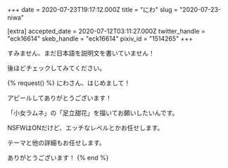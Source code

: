 +++
date = 2020-07-23T19:17:12.000Z
title = "にわ"
slug = "2020-07-23-niwa"

[extra]
accepted_date = 2020-07-12T03:11:27.000Z
twitter_handle = "eck16614"
skeb_handle = "eck16614"
pixiv_id = "1514265"
+++

すみません、まだ日本語を説明文を書いていません！

後ほどチェックしてみてください。

{% request() %}
にわさん、はじめまして！

アピールしてありがとうございます！

「小女ラムネ」の「足立甜花」を描いてお願いしたいんです。

NSFWはONだけど、エッチなレベルとかお任せします。

テーマと他の詳細もお任せします。

ありがとうございます！
{% end %}